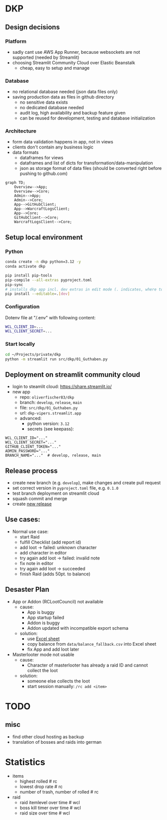 # DKP

## Design decisions

### Platform

- sadly cant use AWS App Runner, because websockets are not supported (needed by Streamlit)
- choosing Streamlit Community Cloud over Elastic Beanstalk
  - cheap, easy to setup and manage

### Database

- no relational database needed (json data files only)
- saving production data as files in github directory
  - no sensitive data exists
  - no dedicated database needed
  - audit log, high availability and backup feature given
  - can be reused for development, testing and database initialization

### Architecture

- form data validation happens in app, not in views
- clients don't contain any business logic
- data formats
  - dataframes for views
  - dataframes and list of dicts for transformation/data-manipulation
  - json as storage format of data files (should be converted right before pushing to github.com)

```mermaid
graph TD;
    Overview-->App;
    Overview-->Core;
    Admin-->App;
    Admin-->Core;
    App-->GitHubClient;
    App-->WarcraftLogsClient;
    App-->Core;
    GitHubClient-->Core;
    WarcraftLogsClient-->Core;
```

## Setup local environment

### Python

```bash
conda create -n dkp python=3.12 -y
conda activate dkp

pip install pip-tools
pip-compile --all-extras pyproject.toml
pip-sync
# installs dkp app incl. dev extras in edit mode (. indicates, where to find the setup file)
pip install --editable=.[dev]
```

### Configuration

Dotenv file at "<workspace>/.env" with following content:

```bash
WCL_CLIENT_ID=...
WCL_CLIENT_SECRET=...
```

### Start locally

```bash
cd ~/Projects/private/dkp
python -m streamlit run src/dkp/01_Guthaben.py
```

## Deployment on streamlit community cloud

- login to steamlit cloud: https://share.streamlit.io/
- new app
  - repo: `oliverfischer83/dkp`
  - branch: `develop`, `release`, `main`
  - file: `src/dkp/01_Guthaben.py`
  - url: `dkp-vipers.streamlit.app`
  - advanced:
    - python version: `3.12`
    - secrets (see keepass):

```shell
WCL_CLIENT_ID="..."
WCL_CLIENT_SECRET="..."
GITHUB_CLIENT_TOKEN="..."
ADMIN_PASSWORD="..."
BRANCH_NAME="..."  # develop, release, main
```

## Release process

- create new branch (e.g. `develop`), make changes and create pull request
- set correct version in `pyproject.toml` file, e.g. `0.1.0`
- test branch deployment on streamlit cloud
- squash commit and merge
- create [new release](https://github.com/oliverfischer83/dkp/releases/new)

## Use cases:

- Normal use case:
  - start Raid
  - fulfill Checklist (add report id)
  - add loot -> failed: unknown character
  - add character in editor
  - try again add loot -> failed: invalid note
  - fix note in editor
  - try again add loot -> succeeded
  - finish Raid (adds 50pt. to balance)

## Desaster Plan

- App or Addon (RCLootCouncil) not available
  - cause:
    - App is buggy
    - App startup failed
    - Addon is buggy
    - Addon updated with incompatible export schema
  - solution:
    - use [Excel sheet](https://docs.google.com/spreadsheets/d/1bVRMxiiKN4kWlpDF9bvVprsjm8ucpHJ1TYGSAuDFO2c/edit?usp=sharing)
    - copy balance from `data/balance_fallback.csv` into Excel sheet
    - fix App and add loot later
- Masterlooter mode not usable
  - cause:
    - Character of masterlooter has already a raid ID and cannot collect the loot
  - solution:
    - someone else collects the loot
    - start session manually: `/rc add <item>`

# TODO

## misc

- find other cloud hosting as backup
- translation of bosses and raids into german

# Statistics

- items
  - highest rolled                      # rc
  - lowest drop rate                    # rc
  - number of trash, number of rolled   # rc
- raid
  - raid itemlevel over time            # wcl
  - boss kill timer over time           # wcl
  - raid size over time                 # wcl
